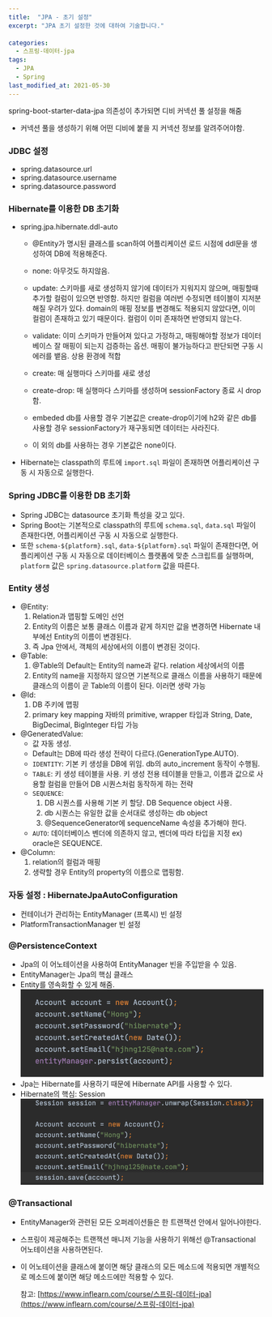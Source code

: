 ```yaml
---
title:  "JPA - 초기 설정"
excerpt: "JPA 초기 설정한 것에 대하여 기술합니다."

categories:
  - 스프링-데이터-jpa
tags:
  - JPA
  - Spring
last_modified_at: 2021-05-30
---
```

 
spring-boot-starter-data-jpa 의존성이 추가되면 디비 커넥션 풀 설정을 해줌 
 - 커넥션 풀을 생성하기 위해 어떤 디비에 붙을 지 커넥션 정보를 알려주어야함.

### JDBC 설정
* spring.datasource.url 
* spring.datasource.username
* spring.datasource.password

### Hibernate를 이용한 DB 초기화  
* spring.jpa.hibernate.ddl-auto
  - @Entity가 명시된 클래스를 scan하여 어플리케이션 로드 시점에 ddl문을 생성하여 DB에 적용해준다.
  - none: 아무것도 하지않음.
  - update: 스키마를 새로 생성하지 않기에 데이터가 지워지지 않으며, 매핑할때 추가할 컬럼이 있으면 반영함. 하지만 컬럼을 여러번 수정되면 테이블이 지저분해질 우려가 있다. domain의 매핑 정보를 변경해도 적용되지 않았다면, 이미 컬럼이 존재하고 있기 때문이다. 컬럼이 이미 존재하면 반영되지 않는다.

  - validate: 이미 스키마가 만들어져 있다고 가정하고, 매핑해야할 정보가 데이터베이스 잘 매핑이 되는지 검증하는 옵션. 매핑이 불가능하다고 판단되면 구동 시 에러를 뱉음. 상용 환경에 적합
  - create: 매 실행마다 스키마를 새로 생성
  - create-drop: 매 실행마다 스키마를 생성하며 sessionFactory 종료 시 drop 함.

  - embeded db를 사용할 경우 기본값은 create-drop이기에 h2와 같은 db를 사용할 경우 sessionFactory가 재구동되면 데이터는 사라진다.
  - 이 외의 db를 사용하는 경우 기본값은 none이다.
* Hibernate는 classpath의 루트에 `import.sql` 파일이 존재하면 어플리케이션 구동 시 자동으로 실행한다.

### Spring JDBC를 이용한 DB 초기화  
* Spring JDBC는 datasource 초기화 특성을 갖고 있다.
* Spring Boot는 기본적으로 classpath의 루트에 `schema.sql`, `data.sql` 파일이 존재한다면, 어플리케이션 구동 시 자동으로 실행한다.
* 또한 `schema-${platform}.sql`, `data-${platform}.sql` 파일이 존재한다면, 어플리케이션 구동 시 자동으로 데이터베이스 플랫폼에 맞춘 스크립트를 실행하며, `platform` 값은 `spring.datasource.platform` 값을 따른다.

### Entity 생성
* @Entity: 
  1. Relation과 맵핑할 도메인 선언 
  2. Entity의 이름은 보통 클래스 이름과 같게 하지만 값을 변경하면 Hibernate 내부에선 Entity의 이름이 변경된다.
  3. 즉 Jpa 안에서, 객체의 세상에서의 이름이 변경된 것이다.
* @Table:
  1. @Table의 Default는 Entity의 name과 같다. relation 세상에서의 이름
  2. Entity의 name을 지정하지 않으면 기본적으로 클래스 이름을 사용하기 때문에 클래스의 이름이 곧 Table의 이름이 된다. 이러면 생략 가능
* @Id: 
  1. DB 주키에 맵핑
  2. primary key mapping 자바의 primitive, wrapper 타입과 String, Date, BigDecimal, BigInteger 타입 가능
* @GeneratedValue: 
  * 값 자동 생성. 
  * Default는 DB에 따라 생성 전략이 다르다.(GenerationType.AUTO).
  * `IDENTITY`: 기본 키 생성을 DB에 위임. db의 auto_increment 동작이 수행됨.
  * `TABLE`: 키 생성 테이블을 사용. 키 생성 전용 테이블을 만들고, 이름과 값으로 사용할 컬럼을 만들어 DB 시퀀스처럼 동작하게 하는 전략
  * `SEQUENCE`: 
    1. DB 시퀀스를 사용해 기본 키 할당. DB Sequence object 사용.
    2. db 시퀀스는 유일한 값을 순서대로 생성하는 db object
    3. @SequenceGenerator에 sequenceName 속성을 추가해야 한다.
  * `AUTO`: 데이터베이스 벤더에 의존하지 않고, 벤더에 따라 타입을 지정 ex) oracle은 SEQUENCE.
* @Column: 
  1. relation의 컬럼과 매핑
  2. 생략할 경우 Entity의 property의 이름으로 맵핑함.


### 자동 설정 : HibernateJpaAutoConfiguration
* 컨테이너가 관리하는 EntityManager (프록시) 빈 설정
* PlatformTransactionManager 빈 설정

### @PersistenceContext
* Jpa의 이 어노테이션을 사용하여 EntityManager 빈을 주입받을 수 있음.
* EntityManager는 Jpa의 핵심 클래스
* Entity를 영속화할 수 있게 해줌.
![1](/assets/images/jpa_persist.png)
* Jpa는 Hibernate를 사용하기 때문에 Hibernate API를 사용할 수 있다. 
* Hibernate의 핵심: Session
![1](/assets/images/hibernate_api.png)

### @Transactional
* EntityManager와 관련된 모든 오퍼레이션들은 한 트랜잭션 안에서 일어나야한다.
* 스프링이 제공해주는 트랜잭션 매니저 기능을 사용하기 위해선 
@Transactional 어노테이션을 사용하면된다.
* 이 어노테이션을 클래스에 붙이면 해당 클래스의 모든 메소드에 적용되면 개별적으로 메소드에 붙이면 해당 메소드에만 적용할 수 있다.


  참고: [https://www.inflearn.com/course/스프링-데이터-jpa](https://www.inflearn.com/course/스프링-데이터-jpa)